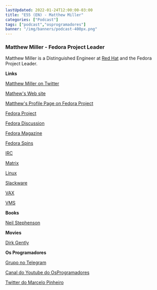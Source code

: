 ```yaml
---
lastUpdated: 2022-01-24T12:00:00-03:00
title: "E55 (EN) - Matthew Miller"
categories: ["Podcast"]
tags: ["podcast","osprogramadores"]
banner: "/img/banners/podcast-400px.png"
---
```


### Matthew Miller - Fedora Project Leader

Matthew Miller is a Distinguished Engineer at [Red Hat](https://www.redhat.com/en) and the Fedora Project Leader.


<SpotifyEmbed episode="0mcEox6uLSPOJRBLYy2P2g"></SpotifyEmbed>


**Links**

[Matthew Miller on Twitter](https://twitter.com/mattdm)

[Mathew's Web site](https://mattdm.org/)

[Matthew's Profile Page on Fedora Project](https://fedoraproject.org/wiki/User:Mattdm?rd=MatthewMiller)

[Fedora Project](https://getfedora.org/)

[Fedora Discussion](https://discussion.fedoraproject.org/)

[Fedora Magazine](https://fedoramagazine.org/)

[Fedora Spins](https://spins.fedoraproject.org/)

[IRC](https://en.wikipedia.org/wiki/Internet_Relay_Chat)

[Matrix](https://matrix.org/)

[Linux](https://en.wikipedia.org/wiki/Linux)

[Slackware](http://www.slackware.com/)

[VAX](https://en.wikipedia.org/wiki/VAX)

[VMS](https://en.wikipedia.org/wiki/OpenVMS)


**Books**

[Neil Stephenson](https://nealstephenson.com/)


**Movies**

[Dirk Gently](https://en.wikipedia.org/wiki/Dark_Waters_(2019_film))


**Os Programadores**

[Grupo no Telegram](https://t.me/osprogramadores)

[Canal do Youtube do OsProgramadores](https://www.youtube.com/channel/UCt_YNYGl6K5yNXlXEQDdwWg?view_as=subscriber)

[Twitter do Marcelo Pinheiro](https://twitter.com/mpinheir)
